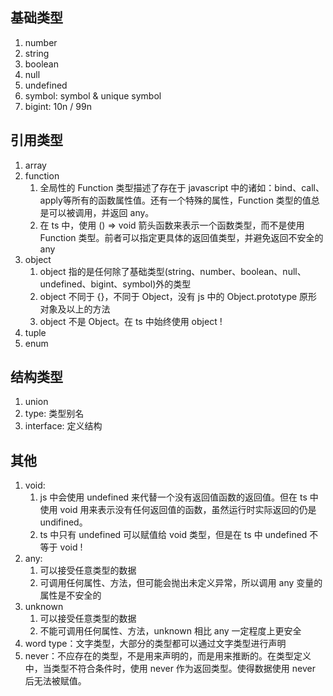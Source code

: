 ## 基础类型
1. number
2. string
3. boolean
4. null
5. undefined
6. symbol: symbol & unique symbol
7. bigint: 10n / 99n

## 引用类型
1. array
2. function
    1. 全局性的 Function 类型描述了存在于 javascript 中的诸如：bind、call、apply等所有的函数属性值。还有一个特殊的属性，Function 类型的值总是可以被调用，并返回 any。
    2. 在 ts 中，使用 () => void 箭头函数来表示一个函数类型，而不是使用 Function 类型。前者可以指定更具体的返回值类型，并避免返回不安全的 any
3. object
    1. object 指的是任何除了基础类型(string、number、boolean、null、undefined、bigint、symbol)外的类型
    2. object 不同于 {}，不同于 Object，没有 js 中的 Object.prototype 原形对象及以上的方法
    3. object 不是 Object。在 ts 中始终使用 object !
4. tuple
5. enum

## 结构类型
1. union
2. type: 类型别名
3. interface: 定义结构

## 其他
1. void: 
    1. js 中会使用 undefined 来代替一个没有返回值函数的返回值。但在 ts 中使用 void 用来表示没有任何返回值的函数，虽然运行时实际返回的仍是 undifined。
    2. ts 中只有 undefined 可以赋值给 void 类型，但是在 ts 中 undefined 不等于 void !
2. any: 
    1. 可以接受任意类型的数据 
    2. 可调用任何属性、方法，但可能会抛出未定义异常，所以调用 any 变量的属性是不安全的
3. unknown
    1. 可以接受任意类型的数据 
    2. 不能可调用任何属性、方法，unknown 相比 any 一定程度上更安全
4. word type：文字类型，大部分的类型都可以通过文字类型进行声明
5. never：不应存在的类型，不是用来声明的，而是用来推断的。在类型定义中，当类型不符合条件时，使用 never 作为返回类型。使得数据使用 never 后无法被赋值。